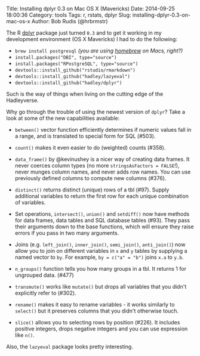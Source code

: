 Title: Installing dplyr 0.3 on Mac OS X (Mavericks)
Date: 2014-09-25 18:00:36
Category: tools
Tags: r, rstats, dplyr
Slug: installing-dplyr-0.3-on-mac-os-x
Author: Bob Rudis (@hrbrmstr)

The R [dplyr](http://github.com/hadley/dplyr) package just turned `0.3` and to get it working in my development environment (OS X Mavericks) I had to do the following:

- `brew install postgresql` _(you are using [homebrew](http://brew.sh/) on Macs, right?)_
- `install.packages("DBI", type="source")`
- `install.packages("RPostgreSQL", type="source")`
- `devtools::install_github("rstudio/rmarkdown")`
- `devtools::install_github("hadley/lazyeval")`
- `devtools::install_github("hadley/dplyr")`

Such is the way of things when living on the cutting edge of the Hadleyverse.

Why go through the trouble of using the newest version of `dplyr`? Take a look at some of the new capabilities available:
 
* `between()` vector function efficiently determines if numeric values fall
  in a range, and is translated to special form for SQL (#503).

* `count()` makes it even easier to do (weighted) counts (#358).

* `data_frame()` by @kevinushey is a nicer way of creating data frames.
  It never coerces column types (no more `stringsAsFactors = FALSE`!),
  never munges column names, and never adds row names. You can use previously 
  defined columns to compute new columns (#376).

* `distinct()` returns distinct (unique) rows of a tbl (#97). Supply
  additional variables to return the first row for each unique combination
  of variables.

* Set operations, `intersect()`, `union()` and `setdiff()` now have methods 
  for data frames, data tables and SQL database tables (#93). They pass their 
  arguments down to the base functions, which will ensure they raise errors if 
  you pass in two many arguments.

* Joins (e.g. `left_join()`, `inner_join()`, `semi_join()`, `anti_join()`)
  now allow you to join on different variables in `x` and `y` tables by
  supplying a named vector to `by`. For example, `by = c("a" = "b")` joins
  `x.a` to `y.b`.

* `n_groups()` function tells you how many groups in a tbl. It returns
  1 for ungrouped data. (#477)

* `transmute()` works like `mutate()` but drops all variables that you didn't
  explicitly refer to (#302).

* `rename()` makes it easy to rename variables - it works similarly to 
  `select()` but it preserves columns that you didn't otherwise touch.

* `slice()` allows you to selecting rows by position (#226). It includes
  positive integers, drops negative integers and you can use expression like
  `n()`.
  
Also, the `lazyeval` package looks pretty interesting.